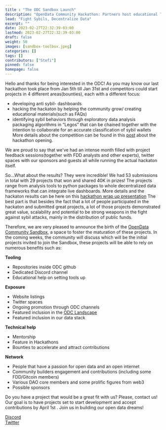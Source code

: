 ```yaml
---
title : "The ODC Sandbox Launch"
description: "OpenData Community Hackathon: Partners host educational Twitter Spaces"
lead: "Fight Sybils, Decentralize Data"
excerpt: ""
date: 2023-02-27T22:32:39-03:00
lastmod: 2023-02-27T22:32:39-03:00
draft: false
weight: 50
images: [sandbox-toolbox.jpeg]
categories: []
tags: []
contributors: ["Stefi"]
pinned: false
homepage: false
---
```



Hello and thanks for being interested in the ODC! As you may know our last hackathon took place from Jan 5th till Jan 31st and competitors could start projects in 4 different areas(bounties), each with a different focus:  
  
- developing anti sybil- dashboards  
- hacking the hackaton by helping the community grow/ creating educational materials(such as FAQs)  
- identifying sybil behaviors through exploratory data analysis  
packaging algorithms in “Legos” that can be chained together with the intention to collaborate for an accurate classification of sybil wallets  
More details about the competition can be found in this [post](https://opendatacommunity.org/blog/data-builder-hackathon/) about the hackathon opening.

We are proud to say that we've had an intense month filled with project feedback sessions(together with FDD analysts and other experts), twitter spaces with our sponsors and guests all while running the actual hackaton itself.  

So...What about the results? They were incredible! We had 53 submissions in total with 29 projects that won and shared 40K in prizes! The projects range from analysis tools to python packages to
whole decentralized data frameworks that can integrate live dashboards. More details and the hackaton results can be here on this [hackathon wrap up presentation](https://docs.google.com/presentation/d/1Ic4p9o2pLHETjBv1N9v4wkLTYToZxh-GP6Bo8ICtkko/edit#slide=id.g20c507cff6c_0_1)
The best part is that besides the fact that a lot of people participated in the hackaton and submitted great projects, a lot of those projects demonstrated great value, scalability and potential to be strong weapons in the fight against sybil
attacks, mainly in the distribution of public funds.   

Therefore, we are very pleased to announce the birth of the [OpenData Community Sandbox](https://github.com/OpenDataforWeb3/sandbox), a space to foster the maturation of these projects.
In the coming weeks, the community will discuss which will be the initial projects invited to join the Sandbox, these projects will be able to rely on numerous benefits such as:

**Tooling**
  
- Repositories inside ODC github   
- Dedicated Discord channel  
- Educational help on setting tools up   
  
**Exposure**   
  
- Website listings   
- Twitter spaces   
- Ongoing promotion through ODC channels   
- Featured inclusion in the [ODC Landscape](https://opendatacommunity.org/docs/landscape/)
- Featured inclusion in our data stack   

**Technical help**
- Mentorship   
- Feature in Hackathons   
- Bounties to accelerate and attract contributions 

**Network**  
- People that have a passion for open data and an open internet
- Community builders engagement and contributions (including some FDD/Gitcoin members) 
- Various DAO core members and some prolific figures from web3
- Possible sponsors  

Do you have a project that would be a great fit with us? Please, contact us! 
Our goal is to have projects set to start development and accept contributions by April 1st . Join us in building our open data dreams!   

[Discord](https://discord.gg/95xanZhu)   
[Twitter](https://twitter.com/OpenDataforWeb3)   